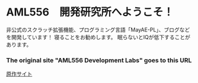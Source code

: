 # AML556　開発研究所へようこそ！
非公式のスクラッチ拡張機能、プログラミング言語「MayAE-PL」、ブログなどを開発しています！
寝ることをお勧めします。 眠らないとIQが低下することがあります。
### The original site "AML556 Development Labs" goes to this URL

[原作サイト](https://anomaly556.github.io/)
